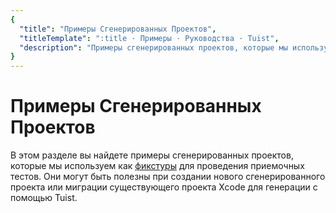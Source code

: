 ```yaml
---
{
  "title": "Примеры Сгенерированных Проектов",
  "titleTemplate": ":title · Примеры · Руководства · Tuist",
  "description": "Примеры сгенерированных проектов, которые мы используем как фикстуры для проведения приемочных тестов."
}
---
```

# Примеры Сгенерированных Проектов

В этом разделе вы найдете примеры <LocalizedLink to="/guides/features/projects">сгенерированных проектов</LocalizedLink>, которые мы используем как [фикстуры](https://github.com/tuist/tuist/tree/main/cli/Fixtures) для проведения приемочных тестов. Они могут быть полезны при создании нового сгенерированного проекта или миграции существующего проекта Xcode для генерации с помощью Tuist.